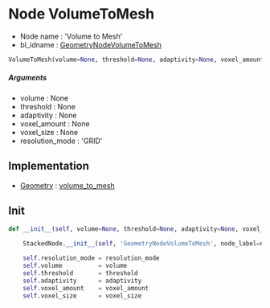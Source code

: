 # Node VolumeToMesh

- Node name : 'Volume to Mesh'
- bl_idname : [GeometryNodeVolumeToMesh](https://docs.blender.org/api/current/bpy.types.GeometryNodeVolumeToMesh.html)


``` python
VolumeToMesh(volume=None, threshold=None, adaptivity=None, voxel_amount=None, voxel_size=None, resolution_mode='GRID', node_label=None, node_color=None)
```
##### Arguments

- volume : None
- threshold : None
- adaptivity : None
- voxel_amount : None
- voxel_size : None
- resolution_mode : 'GRID'

## Implementation

- [Geometry](/docs/GeoNodes/Geometry.md) : [volume_to_mesh](/docs/GeoNodes/Geometry.md#volume_to_mesh)

## Init

``` python
def __init__(self, volume=None, threshold=None, adaptivity=None, voxel_amount=None, voxel_size=None, resolution_mode='GRID', node_label=None, node_color=None):

    StackedNode.__init__(self, 'GeometryNodeVolumeToMesh', node_label=node_label, node_color=node_color)

    self.resolution_mode = resolution_mode
    self.volume          = volume
    self.threshold       = threshold
    self.adaptivity      = adaptivity
    self.voxel_amount    = voxel_amount
    self.voxel_size      = voxel_size
```

